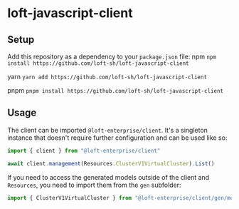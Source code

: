 # loft-javascript-client

## Setup

Add this repository as a dependency to your `package.json` file:
npm
`npm install https://github.com/loft-sh/loft-javascript-client`

yarn
`yarn add https://github.com/loft-sh/loft-javascript-client`

pnpm
`pnpm install https://github.com/loft-sh/loft-javascript-client`

## Usage

The client can be imported `@loft-enterprise/client`.
It's a singleton instance that doesn't require further configuration and can be used like so:

```typescript
import { client } from "@loft-enterprise/client"

await client.management(Resources.ClusterV1VirtualCluster).List()
```

If you need to access the generated models outside of the client and `Resources`, you need to import them from the `gen` subfolder:

```typescript
import { ClusterV1VirtualCluster } from "@loft-enterprise/client/gen/models/ClusterV1VirtualCluster"
```
